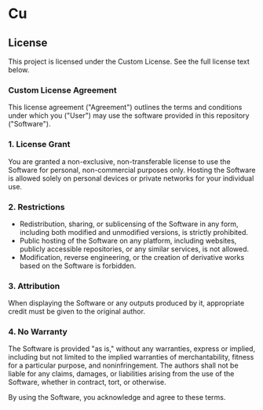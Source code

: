 # Cu
## License

This project is licensed under the Custom License. See the full license text below.

### Custom License Agreement

This license agreement ("Agreement") outlines the terms and conditions under which you ("User") may use the software provided in this repository ("Software").

### 1. License Grant
You are granted a non-exclusive, non-transferable license to use the Software for personal, non-commercial purposes only. Hosting the Software is allowed solely on personal devices or private networks for your individual use.

### 2. Restrictions
- Redistribution, sharing, or sublicensing of the Software in any form, including both modified and unmodified versions, is strictly prohibited.
- Public hosting of the Software on any platform, including websites, publicly accessible repositories, or any similar services, is not allowed.
- Modification, reverse engineering, or the creation of derivative works based on the Software is forbidden.

### 3. Attribution
When displaying the Software or any outputs produced by it, appropriate credit must be given to the original author.

### 4. No Warranty
The Software is provided "as is," without any warranties, express or implied, including but not limited to the implied warranties of merchantability, fitness for a particular purpose, and noninfringement. The authors shall not be liable for any claims, damages, or liabilities arising from the use of the Software, whether in contract, tort, or otherwise.

By using the Software, you acknowledge and agree to these terms.
